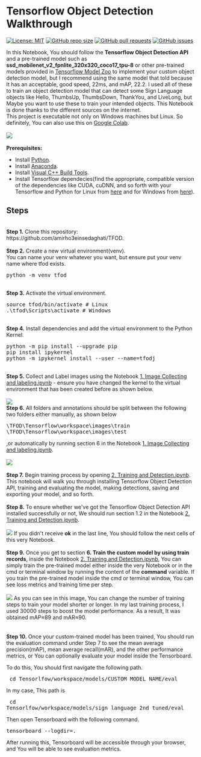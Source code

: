 # Tensorflow Object Detection Walkthrough
[![License: MIT](https://img.shields.io/github/license/amirho3einsedaghati/TFOD?color=yellow)](https://github.com/amirho3einsedaghati/TFOD/)
[![GitHub repo size](https://img.shields.io/github/repo-size/amirho3einsedaghati/TFOD?color=red)](https://github.com/amirho3einsedaghati/TFOD/)
[![GitHub pull requests](https://img.shields.io/github/issues-pr/amirho3einsedaghati/TFOD?color=yellow)]((https://github.com/amirho3einsedaghati/TFOD/pulls))
[![GitHub issues](https://img.shields.io/github/issues-raw/amirho3einsedaghati/TFOD?color=red)](https://github.com/amirho3einsedaghati/TFOD/issues)

<p>In this Notebook, You should follow the <b>Tensorflow Object Detection API</b> and a pre-trained model such as <b>ssd_mobilenet_v2_fpnlite_320x320_coco17_tpu-8</b> or other pre-trained models provided in <a href='https://github.com/tensorflow/models/blob/master/research/object_detection/g3doc/tf2_detection_zoo.md'>Tensorflow Model Zoo</a> to implement your custom object detection model, but I recommend using the same model that told because It has an acceptable, good speed, 22ms, and mAP, 22.2. I used all of these to train an object detection model that can detect some Sign Language objects like Hello, ThumbsUp, ThumbsDown, ThankYou, and LiveLong, but Maybe you want to use these to train your intended objects. This Notebook is done thanks to the different sources on the internet.
<br/>
This project is executable not only on Windows machines but Linux. So definitely, You can also use this on <a href="https://colab.research.google.com/">Google Colab</a>. 
<br /><br/>
<img src="https://i.postimg.cc/zXSzghG9/1.jpg">
<br /><br/>
<b>Prerequisites:</b>
<ul>
  <li>Install <a href="https://www.python.org/downloads/">Python</a>.</li>
  <li>Install <a href="https://docs.anaconda.com/anaconda/install/index.html">Anaconda</a>.</li>
  <li>Install <a href="https://visualstudio.microsoft.com/vs/community/">Visual C++ Build Tools</a>.</li>
  <li>Install Tensorflow dependecies(find the appropriate, compatible version of the dependencies like CUDA, cuDNN, and so forth with your Tensorflow and Python for Linux from <a href="https://www.tensorflow.org/install/source">here</a> and for Windows from <a href="https://www.tensorflow.org/install/source_windows">here</a>).</li>
</ul>

## Steps
<br />
<b>Step 1.</b> Clone this repository: https://github.com/amirho3einsedaghati/TFOD.
<br/><br/>
<b>Step 2.</b> Create a new virtual environment(venv).
<br/>
You can name your venv whatever you want, but ensure put your venv name where tfod exists.
<pre>
python -m venv tfod
</pre> 
<br/>
<b>Step 3.</b> Activate the virtual environment.
<pre>
source tfod/bin/activate # Linux
.\tfod\Scripts\activate # Windows 
</pre>
<br/>
<b>Step 4.</b> Install dependencies and add the virtual environment to the Python Kernel.
<pre>
python -m pip install --upgrade pip
pip install ipykernel
python -m ipykernel install --user --name=tfodj
</pre>
<br/>
<b>Step 5.</b> Collect and Label images using the Notebook <a href="https://github.com/amirho3einsedaghati/TFOD/blob/master/1.%20Image%20Collecting%20and%20labeling.ipynb">1. Image Collecting and labeling.ipynb</a> - ensure you have changed the kernel to the virtual environment that has been created before as shown below.
<br /><br/>
<img src="https://i.postimg.cc/4NM5pY2Q/2.png"> 
<br/>
<b>Step 6.</b> All folders and annotations should be split between the following two folders either manually, as shown below
<pre>
\TFOD\Tensorflow\workspace\images\train
\TFOD\Tensorflow\workspace\images\test
</pre>
,or automatically by running section 6 in the Notebook <a href="https://github.com/amirho3einsedaghati/TFOD/blob/master/1.%20Image%20Collecting%20and%20labeling.ipynb">1. Image Collecting and labeling.ipynb</a>.
<br /></br>
<img src="https://i.postimg.cc/LXymR2pT/5.png">
<br /></br>
<b>Step 7.</b> Begin training process by opening <a href="https://github.com/amirho3einsedaghati/TFOD/blob/master/2.%20Training%20and%20Detection.ipynb">2. Training and Detection.ipynb</a>. This notebook will walk you through installing Tensorflow Object Detection API, training and evaluating the model, making detections, saving and exporting your model, and so forth. 
<br /><br/>
<b>Step 8.</b> To ensure whether we've got the Tensorflow Object Detection API installed successfully or not, We should run section 1.2 in the Notebook <a href="https://github.com/amirho3einsedaghati/TFOD/blob/master/2.%20Training%20and%20Detection.ipynb">2. Training and Detection.ipynb</a>.
<br /><br/>
<img src="https://i.postimg.cc/4NZKqs7R/3.png">
If you didn't receive <b>ok</b> in the last line, You should follow the next cells of this very Notebook.
<br /> <br/>
<b>Step 9.</b> Once you get to section <b>6. Train the custom model by using train records</b>, inside the Notebook <a href="https://github.com/amirho3einsedaghati/TFOD/blob/master/2.%20Training%20and%20Detection.ipynb">2. Training and Detection.ipynb</a>, You can simply train the pre-trained model either inside the very Notebook or in the cmd or terminal window by running the content of the <b>command</b> variable.
If you train the pre-trained model inside the cmd or terminal window, You can see loss metrics and training time per step. 
<br /><br/>
<img src="https://i.postimg.cc/tgzYV04b/4.png">
As you can see in this image, You can change the number of training steps to train your model shorter or longer. In my last training process, I used 30000 steps to boost the model performance. As a result, It was obtained mAP≈89 and mAR≈90.
<br /><br/>
<br /> 
<b>Step 10.</b> Once your custom-trained model has been trained, You should run the evaluation command under Step 7 to see the mean average precision(mAP), mean average recall(mAR), and the other performance metrics, or You can optionally evaluate your model inside the Tensorboard.

To do this, You should first navigate the following path. 
<pre> cd Tensorlfow/workspace/models/CUSTOM_MODEL_NAME/eval</pre> 
In my case, This path is <pre> cd Tensorlfow/workspace/models/sign_language_2nd_tuned/eval</pre>
Then open Tensorboard with the following command.
<pre>tensorboard --logdir=. </pre>
After running this, Tensorboard will be accessible through your browser, and You will be able to see evaluation metrics.
<br />
